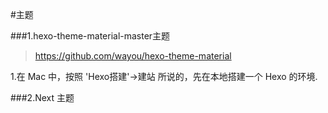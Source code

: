 
#主题

###1.hexo-theme-material-master主题
> https://github.com/wayou/hexo-theme-material


1.在 Mac 中，按照 'Hexo搭建'->建站 所说的，先在本地搭建一个 Hexo 的环境.






###2.Next 主题




